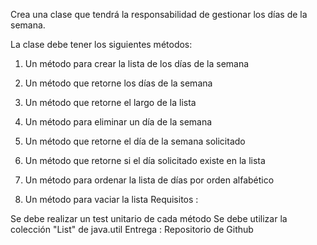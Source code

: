 Crea una clase que tendrá la responsabilidad de gestionar los días de la semana.

La clase debe tener los siguientes métodos:


1. Un método para crear la lista de los días de la semana

1. Un método que retorne los días de la semana
2. Un método que retorne el largo de la lista
3. Un método para eliminar un día de la semana
4. Un método que retorne el día de la semana solicitado
5. Un método que retorne si el día solicitado existe en la lista
6. Un método para ordenar la lista de días por orden alfabético
7. Un método para vaciar la lista
Requisitos :

Se debe realizar un test unitario de cada método
Se debe utilizar la colección "List" de java.util
Entrega :
Repositorio de Github